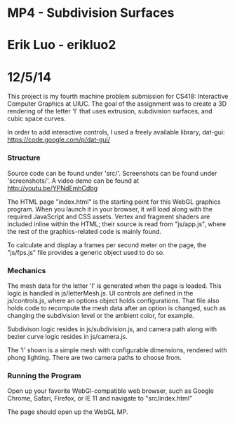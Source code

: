 # MP4 - Subdivision Surfaces
# Erik Luo - erikluo2
# 12/5/14

This project is my fourth machine problem submission for CS418: Interactive
Computer Graphics at UIUC.  The goal of the assignment was to create a 3D rendering of the letter 'I' that uses extrusion, subdivision surfaces, and cubic space curves.

In order to add interactive controls, I used a freely available library, dat-gui:
https://code.google.com/p/dat-gui/


### Structure

Source code can be found under 'src/'.  Screenshots can be found under
'screenshots/'.  A video demo can be found at http://youtu.be/YPNdEmhCdbg

The HTML page "index.html" is the starting point for this WebGL graphics
program.  When you launch it in your browser, it will load along with the
required JavaScript and CSS assets.  Vertex and fragment shaders are included
inline within the HTML; their source is read from "js/app.js", where the rest of
the graphics-related code is mainly found.

To calculate and display a frames per second meter on the page, the "js/fps.js"
file provides a generic object used to do so.


### Mechanics

The mesh data for the letter 'I' is generated when the page is loaded.  This logic is handled in js/letterMesh.js.  UI controls are defined in the js/controls.js, where an options object holds configurations.  That file also holds code to recompute the mesh data after an option is changed, such as changing the subdivision level or the ambient color, for example.  

Subdivison logic resides in js/subdivision.js, and camera path along with bezier curve logic resides in js/camera.js.

The 'I' shown is a simple mesh with configurable dimensions, rendered with phong lighting.  There are two camera paths to choose from.


### Running the Program

Open up your favorite WebGl-compatible web browser, such as Google Chrome,
Safari, Firefox, or IE 11 and navigate to "src/index.html"

The page should open up the WebGL MP.
